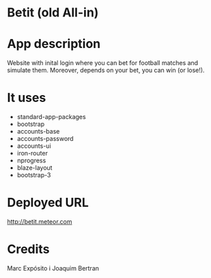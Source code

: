 Betit (old All-in)
==================

App description 
===============
Website with inital login where you can bet for football matches and simulate them. Moreover, depends on your bet, you can win (or lose!).

It uses 
=======
- standard-app-packages
- bootstrap
- accounts-base
- accounts-password
- accounts-ui
- iron-router
- nprogress
- blaze-layout
- bootstrap-3

Deployed URL
===========
http://betit.meteor.com

Credits
=======
Marc Expósito i Joaquim Bertran
